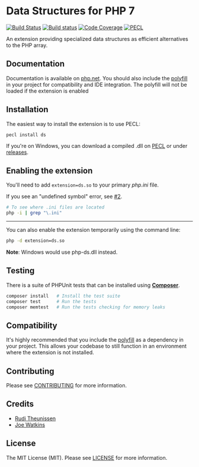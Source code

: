 # Data Structures for PHP 7

[![Build Status](https://travis-ci.org/php-ds/extension.svg?branch=master)](https://travis-ci.org/php-ds/extension)
[![Build status](https://ci.appveyor.com/api/projects/status/dbcssp6flml2gher?svg=true)](https://ci.appveyor.com/project/rtheunissen/extension)
[![Code Coverage](https://scrutinizer-ci.com/g/php-ds/polyfill/badges/coverage.png?b=master)](https://scrutinizer-ci.com/g/php-ds/polyfill/?branch=master)
[![PECL](https://img.shields.io/badge/PECL-1.1.4-blue.svg)](https://pecl.php.net/package/ds)

An extension providing specialized data structures as efficient alternatives to the PHP array.

## Documentation

Documentation is available on [php.net](http://docs.php.net/manual/en/book.ds.php). You should also include the [polyfill](https://github.com/php-ds/polyfill) in your project for compatibility and IDE integration. The polyfill will not be loaded if the extension is enabled

## Installation

The easiest way to install the extension is to use PECL:

```
pecl install ds
```

If you're on Windows, you can download a compiled .dll on [PECL](https://pecl.php.net/package/ds) or under [releases](https://github.com/php-ds/extension/releases).

## Enabling the extension

You'll need to add `extension=ds.so` to your primary *php.ini* file.

If you see an "undefined symbol" error, see [#2](https://github.com/php-ds/extension/issues/2#issuecomment-181855047).

```bash
# To see where .ini files are located
php -i | grep "\.ini"
```

---

You can also enable the extension temporarily using the command line:

```bash
php -d extension=ds.so
```

**Note**: Windows would use php-ds.dll instead.

## Testing

There is a suite of PHPUnit tests that can be installed using [**Composer**](https://getcomposer.org/doc/00-intro.md#installation-linux-unix-osx).

``` bash
composer install   # Install the test suite
composer test      # Run the tests
composer memtest   # Run the tests checking for memory leaks
```

## Compatibility

It's highly recommended that you include the [polyfill](https://github.com/php-ds/polyfill) as a dependency in your project. This allows your codebase to still function in an environment where the extension is not installed. 

## Contributing

Please see [CONTRIBUTING](CONTRIBUTING.md) for more information.

## Credits

- [Rudi Theunissen](https://github.com/rtheunissen)
- [Joe Watkins](https://github.com/krakjoe)

## License

The MIT License (MIT). Please see [LICENSE](LICENSE) for more information.
